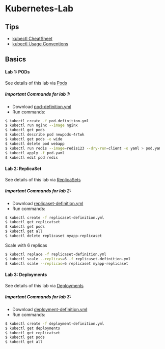 # Kubernetes-Lab
## Tips
- [kubectl CheatSheet](https://kubernetes.io/docs/reference/kubectl/cheatsheet/)
- [kubectl Usage Conventions](https://kubernetes.io/docs/reference/kubectl/conventions/)

## Basics
#### Lab 1: PODs
See details of this lab via [Pods](https://github.com/juliehub/Kubernetes-Lab/blob/master/Lab1-Pods.md)
##### Important Commands for lab 1:
  - Download [pod-definition.yml](https://github.com/juliehub/Kubernetes-Lab/blob/master/pod-definition.yml)
  - Run commands:
  ```bash
  $ kubectl create -f pod-definition.yml
  $ kubectl run nginx --image nginx
  $ kubectl get pods
  $ kubectl describe pod newpods-4rtwk 
  $ kubectl get pods -o wide
  $ kubectl delete pod webapp
  $ kubectl run redis --image=redis123 --dry-run=client -o yaml > pod.yaml
  $ kubectl apply -f pod.yaml
  $ kubectl edit pod redis
  ```
#### Lab 2: ReplicaSet
See details of this lab via [ReplicaSets](https://github.com/juliehub/Kubernetes-Lab/blob/master/Lab2-ReplicaSets.md)
##### Important Commands for lab 2:
  - Download [replicaset-definition.yml](https://github.com/juliehub/Kubernetes-Lab/blob/master/replicaset-definition.yml)
  - Run commands:
  ```bash
  $ kubectl create -f replicaset-definition.yml
  $ kubectl get replicatset
  $ kubectl get pods
  $ kubectl get all
  $ kubectl delete replicaset myapp-replicaset
  ```
  Scale with 6 replicas
  ```bash
  $ kubectl replace -f replicaset-definition.yml
  $ kubectl scale --replicas=6 -f replicaset-definition.yml
  $ kubectl scale --replicas=6 replicaset myapp-replicaset
  ```
#### Lab 3: Deployments
See details of this lab via [Deployments](https://github.com/juliehub/Kubernetes-Lab/blob/master/Lab3-Deployments.md)
##### Important Commands for lab 3:
  - Download [deployment-definition.yml](https://github.com/juliehub/Kubernetes-Lab/blob/master/deployment-definition.yml)
  - Run commands:
  ```bash
  $ kubectl create -f deployment-definition.yml
  $ kubectl get deployments
  $ kubectl get replicatset
  $ kubectl get pods
  $ kubectl get all
  ```






